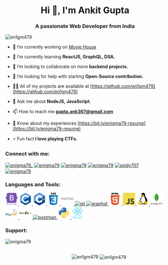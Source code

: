 <h1 align="center">Hi 👋, I'm Ankit Gupta</h1>
<h3 align="center">A passionate Web Developer from India</h3>

<p align="left"> <img src="https://komarev.com/ghpvc/?username=en1gm479&label=Profile%20views&color=0e75b6&style=flat" alt="en1gm479" /> </p>

- 🔭 I’m currently working on [Movie House](https://github.com/Himanshi2511/Movie_house)

- 🌱 I’m currently learning **ReactJS, GraphQL, DSA.**

- 👯 I’m looking to collaborate on more **backend projects.**

- 🤝 I’m looking for help with starting **Open-Source contribution.**

- 👨‍💻 All of my projects are available at [https://github.com/en1gm479](https://github.com/en1gm479)

- 💬 Ask me about **NodeJS, JavaScript.**

- 📫 How to reach me **gupta.ank367@gmail.com**

- 📄 Know about my experiences [https://bit.ly/enigma79-resume](https://bit.ly/enigma79-resume)

- ⚡ Fun fact **I love playing CTFs.**

<h3 align="left">Connect with me:</h3>
<p align="left">
<a href="https://twitter.com/enigma79_" target="blank"><img align="center" src="https://raw.githubusercontent.com/rahuldkjain/github-profile-readme-generator/master/src/images/icons/Social/twitter.svg" alt="enigma79_" height="30" width="40" /></a>
<a href="https://linkedin.com/in/enigma79" target="blank"><img align="center" src="https://raw.githubusercontent.com/rahuldkjain/github-profile-readme-generator/master/src/images/icons/Social/linked-in-alt.svg" alt="enigma79" height="30" width="40" /></a>
<a href="https://www.codechef.com/users/enigma79" target="blank"><img align="center" src="https://cdn.jsdelivr.net/npm/simple-icons@3.1.0/icons/codechef.svg" alt="enigma79" height="30" width="40" /></a>
<a href="https://www.hackerrank.com/enigma79" target="blank"><img align="center" src="https://raw.githubusercontent.com/rahuldkjain/github-profile-readme-generator/master/src/images/icons/Social/hackerrank.svg" alt="enigma79" height="30" width="40" /></a>
<a href="https://codeforces.com/profile/spidy707" target="blank"><img align="center" src="https://raw.githubusercontent.com/rahuldkjain/github-profile-readme-generator/master/src/images/icons/Social/codeforces.svg" alt="spidy707" height="30" width="40" /></a>
<a href="https://www.leetcode.com/enigma79" target="blank"><img align="center" src="https://raw.githubusercontent.com/rahuldkjain/github-profile-readme-generator/master/src/images/icons/Social/leet-code.svg" alt="enigma79" height="30" width="40" /></a>
</p>

<h3 align="left">Languages and Tools:</h3>
<p align="left"> <a href="https://getbootstrap.com" target="_blank" rel="noreferrer"> <img src="https://raw.githubusercontent.com/devicons/devicon/master/icons/bootstrap/bootstrap-plain-wordmark.svg" alt="bootstrap" width="40" height="40"/> </a> <a href="https://www.cprogramming.com/" target="_blank" rel="noreferrer"> <img src="https://raw.githubusercontent.com/devicons/devicon/master/icons/c/c-original.svg" alt="c" width="40" height="40"/> </a> <a href="https://www.w3schools.com/cpp/" target="_blank" rel="noreferrer"> <img src="https://raw.githubusercontent.com/devicons/devicon/master/icons/cplusplus/cplusplus-original.svg" alt="cplusplus" width="40" height="40"/> </a> <a href="https://www.w3schools.com/css/" target="_blank" rel="noreferrer"> <img src="https://raw.githubusercontent.com/devicons/devicon/master/icons/css3/css3-original-wordmark.svg" alt="css3" width="40" height="40"/> </a> <a href="https://expressjs.com" target="_blank" rel="noreferrer"> <img src="https://raw.githubusercontent.com/devicons/devicon/master/icons/express/express-original-wordmark.svg" alt="express" width="40" height="40"/> </a> <a href="https://git-scm.com/" target="_blank" rel="noreferrer"> <img src="https://www.vectorlogo.zone/logos/git-scm/git-scm-icon.svg" alt="git" width="40" height="40"/> </a> <a href="https://graphql.org" target="_blank" rel="noreferrer"> <img src="https://www.vectorlogo.zone/logos/graphql/graphql-icon.svg" alt="graphql" width="40" height="40"/> </a> <a href="https://www.w3.org/html/" target="_blank" rel="noreferrer"> <img src="https://raw.githubusercontent.com/devicons/devicon/master/icons/html5/html5-original-wordmark.svg" alt="html5" width="40" height="40"/> </a> <a href="https://developer.mozilla.org/en-US/docs/Web/JavaScript" target="_blank" rel="noreferrer"> <img src="https://raw.githubusercontent.com/devicons/devicon/master/icons/javascript/javascript-original.svg" alt="javascript" width="40" height="40"/> </a> <a href="https://www.linux.org/" target="_blank" rel="noreferrer"> <img src="https://raw.githubusercontent.com/devicons/devicon/master/icons/linux/linux-original.svg" alt="linux" width="40" height="40"/> </a> <a href="https://www.mongodb.com/" target="_blank" rel="noreferrer"> <img src="https://raw.githubusercontent.com/devicons/devicon/master/icons/mongodb/mongodb-original-wordmark.svg" alt="mongodb" width="40" height="40"/> </a> <a href="https://www.mysql.com/" target="_blank" rel="noreferrer"> <img src="https://raw.githubusercontent.com/devicons/devicon/master/icons/mysql/mysql-original-wordmark.svg" alt="mysql" width="40" height="40"/> </a> <a href="https://nodejs.org" target="_blank" rel="noreferrer"> <img src="https://raw.githubusercontent.com/devicons/devicon/master/icons/nodejs/nodejs-original-wordmark.svg" alt="nodejs" width="40" height="40"/> </a> <a href="https://postman.com" target="_blank" rel="noreferrer"> <img src="https://www.vectorlogo.zone/logos/getpostman/getpostman-icon.svg" alt="postman" width="40" height="40"/> </a> <a href="https://www.python.org" target="_blank" rel="noreferrer"> <img src="https://raw.githubusercontent.com/devicons/devicon/master/icons/python/python-original.svg" alt="python" width="40" height="40"/> </a> <a href="https://reactjs.org/" target="_blank" rel="noreferrer"> <img src="https://raw.githubusercontent.com/devicons/devicon/master/icons/react/react-original-wordmark.svg" alt="react" width="40" height="40"/> </a> </p>

<h3 align="left">Support:</h3>
<p><a href="https://www.buymeacoffee.com/enigma79"> <img align="left" src="https://cdn.buymeacoffee.com/buttons/v2/default-yellow.png" height="50" width="210" alt="enigma79" /></a></p><br><br>

<p><img align="left" src="https://github-readme-stats.vercel.app/api/top-langs?username=en1gm479&show_icons=true&locale=en&layout=compact" alt="en1gm479" /></p>

<p>&nbsp;<img align="center" src="https://github-readme-stats.vercel.app/api?username=en1gm479&show_icons=true&locale=en" alt="en1gm479" /></p>
